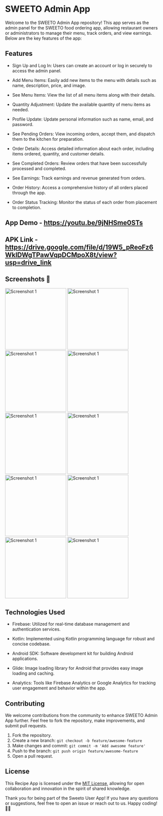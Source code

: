 
# SWEETO Admin App

Welcome to the SWEETO Admin App repository! This app serves as the admin panel for the SWEETO food ordering app, allowing restaurant owners or administrators to manage their menu, track orders, and view earnings. Below are the key features of the app:


## Features

- Sign Up and Log In: Users can create an account or log in securely to access the admin panel.

- Add Menu Items: Easily add new items to the menu with details such as name, description, price, and image.

- See Menu Items: View the list of all menu items along with their details.

- Quantity Adjustment: Update the available quantity of menu items as needed.

- Profile Update: Update personal information such as name, email, and password.

- See Pending Orders: View incoming orders, accept them, and dispatch them to the kitchen for preparation.

- Order Details: Access detailed information about each order, including items ordered, quantity, and customer details.

- See Completed Orders: Review orders that have been successfully processed and completed.

- See Earnings: Track earnings and revenue generated from orders.

- Order History: Access a comprehensive history of all orders placed through the app.

- Order Status Tracking: Monitor the status of each order from placement to completion.

 ## App Demo - https://youtu.be/9jNHSme0STs
 ## APK Link - https://drive.google.com/file/d/19W5_pReoFz6WkIDWgTPawVqpDCMpoX8t/view?usp=drive_link

## Screenshots 📸

<img src="Screenshots/IMG-20240301-WA0023.jpg" alt="Screenshot 1" width="200"/> <img src="Screenshots/IMG-20240301-WA0022.jpg" alt="Screenshot 1" width="200"/>
<img src="Screenshots/IMG-20240301-WA0021.jpg" alt="Screenshot 1" width="200"/>
<img src="Screenshots/IMG-20240301-WA0019.jpg" alt="Screenshot 1" width="200"/>
<img src="Screenshots/IMG-20240301-WA0024.jpg" alt="Screenshot 1" width="200"/>
<img src="Screenshots/IMG-20240301-WA0018.jpg" alt="Screenshot 1" width="200"/>
<img src="Screenshots/IMG-20240301-WA0020.jpg" alt="Screenshot 1" width="200"/>
<img src="Screenshots/IMG-20240301-WA0016.jpg" alt="Screenshot 1" width="200"/>
<img src="Screenshots/IMG-20240301-WA0017.jpg" alt="Screenshot 1" width="200"/>
<img src="Screenshots/IMG-20240301-WA0015.jpg" alt="Screenshot 1" width="200"/>

## Technologies Used

- Firebase: Utilized for real-time database management and authentication services.

- Kotlin: Implemented using Kotlin programming language for robust and concise codebase.

- Android SDK: Software development kit for building Android applications.

- Glide: Image loading library for Android that provides easy image loading and caching.

- Analytics: Tools like Firebase Analytics or Google Analytics for tracking user engagement and behavior within the app.



## Contributing

We welcome contributions from the community to enhance SWEETO Admin App further. Feel free to fork the repository, make improvements, and submit pull requests.

1. Fork the repository.
2. Create a new branch: `git checkout -b feature/awesome-feature`
3. Make changes and commit: `git commit -m 'Add awesome feature'`
4. Push to the branch: `git push origin feature/awesome-feature`
5. Open a pull request.



## License

This Recipe App is licensed under the [MIT License](https://choosealicense.com/licenses/mit/), allowing for open collaboration and innovation in the spirit of shared knowledge.

Thank you for being part of the Sweeto User App! If you have any questions or suggestions, feel free to open an issue or reach out to us. Happy coding! 🚀📞
